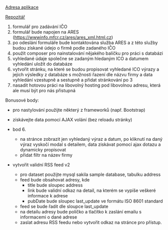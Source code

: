 [Adresa aplikace](https://inizio.appfactory.cz)

[Repozitář](https://github.com/xnekv03/inizio)

1. formulář pro zadávání IČO
2. formulář bude napojen na ARES (https://wwwinfo.mfcr.cz/ares/ares_xml.html.cz)
3. po odeslání formuláře bude kontaktována služba ARES a z této služby budou získané údejo o firmě podle zadaného IČO
4. použít composer pro nainstalování nějakého balíčku pro práci s databázi
5. vyhledané údaje společne se zadaným hledaným ICO a datumem vyhledání uložit do databáze
6. vytvořit stránku, na které se budou propisovat vyhledané ICO výrazy a jejich výsledky z databáze s možnosti řazení dle názvu firmy a data vyhledání vzestupně a sestupně a přidat stránkování po 3
7. nasadit hotovou práci na libovolný hosting pod libovolnou adresu, která ale musí být pro nás přistupná

Bonusové body:
- pro nastylování použijte některý z frameworků (např. Bootstrap)
- získávejte data pomocí AJAX volání (bez reloadu stránky)
- bod 6.
    - na stránce zobrazit jen vyhledaný výraz a datum, po kliknutí na daný výraz vyskočí modal s detailem, data ziskávat pomocí ajax dotazu a dynamicky propisovat
    - přidat filtr na název firmy

- vytvořit validní RSS feed v2
    - pro dataset použijte mysql sakila sample database, tabulku address
    - feed bude obsahovat adresy, kde
        - title bude sloupec address
        - link bude validní odkaz na detail, na kterém se vypíše veškeré informace k adrese
        - pubDate bude sloupec last_update ve formátu ISO 8601 standard
    - feed se bude řadit dle sloupce last_update
    - na detailu adresy bude políčko a tlačítko k zaslání emailu s informacemi o dané adrese
    - zaslat adresu RSS feedu nebo vytvořit odkaz na stránce pro přístup.
